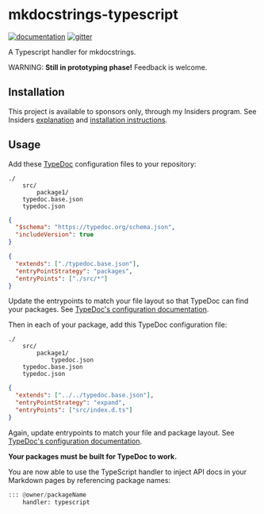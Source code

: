 # mkdocstrings-typescript

[![documentation](https://img.shields.io/badge/docs-mkdocs-708FCC.svg?style=flat)](https://mkdocstrings.github.io/typescript/)
[![gitter](https://badges.gitter.im/join%20chat.svg)](https://app.gitter.im/#/room/#typescript:gitter.im)

A Typescript handler for mkdocstrings.

WARNING: **Still in prototyping phase!**
Feedback is welcome.

## Installation

This project is available to sponsors only, through my Insiders program.
See Insiders [explanation](https://mkdocstrings.github.io/typescript/insiders/)
and [installation instructions](https://mkdocstrings.github.io/typescript/insiders/installation/).

## Usage

Add these [TypeDoc](https://typedoc.org/) configuration files to your repository:

```tree hl_lines="4 5"
./
    src/
        package1/
    typedoc.base.json
    typedoc.json
```

```json title="typedoc.base.json"
{
  "$schema": "https://typedoc.org/schema.json",
  "includeVersion": true
}
```

```json title="typedoc.json"
{
  "extends": ["./typedoc.base.json"],
  "entryPointStrategy": "packages",
  "entryPoints": ["./src/*"]
}
```

Update the entrypoints to match your file layout so that TypeDoc can find your packages. See [TypeDoc's configuration documentation](https://typedoc.org/options/configuration/).

Then in each of your package, add this TypeDoc configuration file:

```tree hl_lines="4"
./
    src/
        package1/
            typedoc.json
    typedoc.base.json
    typedoc.json
```

```json title="typedoc.json"
{
  "extends": ["../../typedoc.base.json"],
  "entryPointStrategy": "expand",
  "entryPoints": ["src/index.d.ts"]
}
```

Again, update entrypoints to match your file and package layout. See [TypeDoc's configuration documentation](https://typedoc.org/options/configuration/).

**Your packages must be built for TypeDoc to work.**

You are now able to use the TypeScript handler to inject API docs in your Markdown pages by referencing package names:

```python
::: @owner/packageName
    handler: typescript
```
